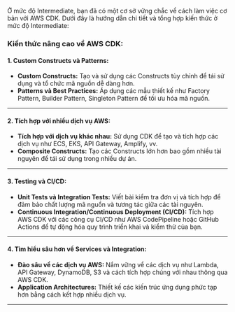 Ở mức độ Intermediate, bạn đã có một cơ sở vững chắc về cách làm việc cơ bản với AWS CDK. Dưới đây là hướng dẫn chi tiết và tổng hợp kiến thức ở mức độ Intermediate:

### Kiến thức nâng cao về AWS CDK:

#### 1. Custom Constructs và Patterns:

- **Custom Constructs:** Tạo và sử dụng các Constructs tùy chỉnh để tái sử dụng và tổ chức mã nguồn dễ dàng hơn.
- **Patterns và Best Practices:** Áp dụng các mẫu thiết kế như Factory Pattern, Builder Pattern, Singleton Pattern để tối ưu hóa mã nguồn.

---

#### 2. Tích hợp với nhiều dịch vụ AWS:

- **Tích hợp với dịch vụ khác nhau:** Sử dụng CDK để tạo và tích hợp các dịch vụ như ECS, EKS, API Gateway, Amplify, vv.
- **Composite Constructs:** Tạo các Constructs lớn hơn bao gồm nhiều tài nguyên để tái sử dụng trong nhiều dự án.

---

#### 3. Testing và CI/CD:

- **Unit Tests và Integration Tests:** Viết bài kiểm tra đơn vị và tích hợp để đảm bảo chất lượng mã nguồn và tương tác giữa các tài nguyên.
- **Continuous Integration/Continuous Deployment (CI/CD):** Tích hợp AWS CDK với các công cụ CI/CD như AWS CodePipeline hoặc GitHub Actions để tự động hóa quy trình triển khai và kiểm thử của bạn.

---

#### 4. Tìm hiểu sâu hơn về Services và Integration:

- **Đào sâu về các dịch vụ AWS:** Nắm vững về các dịch vụ như Lambda, API Gateway, DynamoDB, S3 và cách tích hợp chúng với nhau thông qua AWS CDK.
- **Application Architectures:** Thiết kế các kiến trúc ứng dụng phức tạp hơn bằng cách kết hợp nhiều dịch vụ.

---
